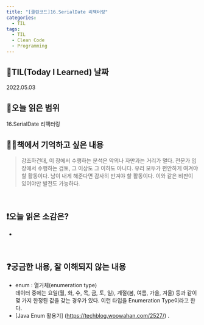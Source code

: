 ```yaml
---
title: "[클린코드]16.SerialDate 리팩터링"
categories:
  - TIL
tags:
  - TIL
  - Clean Code
  - Programming
---
```


## 📆TIL(Today I Learned) 날짜

2022.05.03

## 📑오늘 읽은 범위

16.SerialDate 리팩터링

## ✍🏻책에서 기억하고 싶은 내용

> 강조하건대, 이 장에서 수행하는 분석은 악의나 자만과는 거리가 멀다. 전문가 입장에서 수행하는 검토, 그 이상도 그 이하도 아니다. 우리 모두가 편안하게 여겨야 할 활동이다. 남이 내게 해준다면 감사히 반겨야 할 활동이다. 이와 같은 비판이 있어야만 발전도 가능하다.

<br />

## ❗오늘 읽은 소감은?

-

<br />

## ❓궁금한 내용, 잘 이해되지 않는 내용

- enum : 열거체(enumeration type)  
  데이터 중에는 요일(월, 화, 수, 목, 금, 토, 일), 계절(봄, 여름, 가을, 겨울) 등과 같이 몇 가지 한정된 값을 갖는 경우가 있다. 이런 타입을 Enumeration Type이라고 한다.
- [Java Enum 활용기] (https://techblog.woowahan.com/2527/) .
